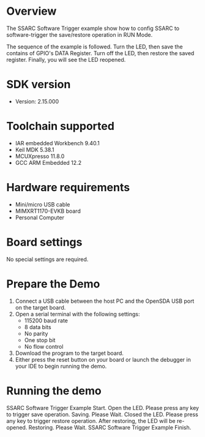 Overview
========
The SSARC Software Trigger example show how to config SSARC to software-trigger the save/restore operation
in RUN Mode.

The sequence of the example is followed. Turn the LED, then save the contains of GPIO's DATA Register.
Turn off the LED, then restore the saved register. Finally, you will see the LED reopened.

SDK version
===========
- Version: 2.15.000

Toolchain supported
===================
- IAR embedded Workbench  9.40.1
- Keil MDK  5.38.1
- MCUXpresso  11.8.0
- GCC ARM Embedded  12.2

Hardware requirements
=====================
- Mini/micro USB cable
- MIMXRT1170-EVKB board
- Personal Computer

Board settings
==============
No special settings are required.

Prepare the Demo
================
1.  Connect a USB cable between the host PC and the OpenSDA USB port on the target board.
2.  Open a serial terminal with the following settings:
    - 115200 baud rate
    - 8 data bits
    - No parity
    - One stop bit
    - No flow control
3.  Download the program to the target board.
4.  Either press the reset button on your board or launch the debugger in your IDE to begin running the demo.

Running the demo
================
SSARC Software Trigger Example Start.
Open the LED.
Please press any key to trigger save operation.
Saving. Please Wait.
Closed the LED.
Please press any key to trigger restore operation. After restoring, the LED will be re-opened.
Restoring. Please Wait.
SSARC Software Trigger Example Finish.
